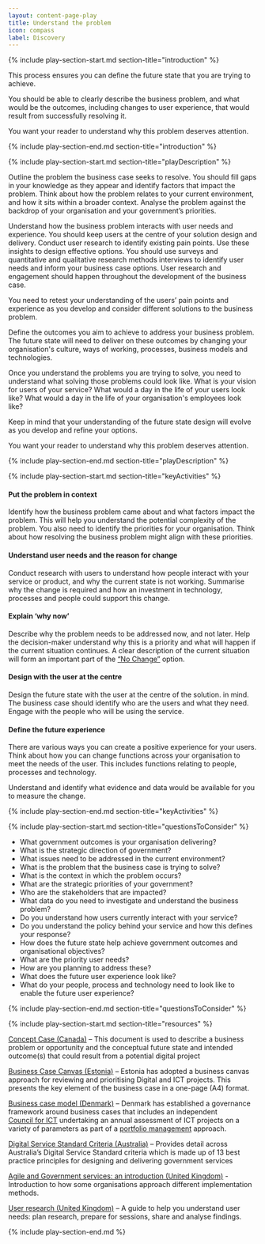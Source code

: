```yaml
---
layout: content-page-play
title: Understand the problem
icon: compass
label: Discovery
---
```

<!--start include wraps the section in starting HTML for styling purposes -->
{% include play-section-start.md section-title="introduction" %}

<p>This process ensures you can define the future state that you are trying to achieve.</p>

<p>You should be able to clearly describe the business problem, and what would be the outcomes, including changes to user experience, that would result from successfully resolving it.</p>

<p>You want your reader to understand why this problem deserves attention.</p>
<!--end include -->
{% include play-section-end.md section-title="introduction" %}



<!--start include wraps the section in starting HTML for styling purposes -->
{% include play-section-start.md section-title="playDescription" %}
<p>Outline the problem the business case seeks to resolve. You should fill gaps in your knowledge as they appear and identify factors that impact the problem. Think about how the problem relates to your current environment, and how it sits within a broader context. Analyse the problem against the backdrop of your organisation and your government’s priorities.</p>
<p>Understand how the business problem interacts with user needs and experience. You should keep users at the centre of your solution design and delivery. Conduct user research to identify existing pain points. Use these insights to design effective options. You should use surveys and quantitative and qualitative research methods interviews to identify user needs and inform your business case options. User research and engagement should happen throughout the development of the business case.</p>
<p>You need to retest your understanding of the users&rsquo; pain points and experience as you develop and consider different solutions to the business problem.</p>
<p>Define the outcomes you aim to achieve to address your business problem. The future state will need to deliver on these outcomes by changing your organisation's culture, ways of working, processes, business models and technologies.</p>
<p>Once you understand the problems you are trying to solve, you need to understand what solving those problems could look like. What is your vision for users of your service? What would a day in the life of your users look like? What would a day in the life of your organisation's employees look like?</p>
<p>Keep in mind that your understanding of the future state design will evolve as you develop and refine your options.</p>
<p>You want your reader to understand why this problem deserves attention.</p>
<!--end include -->
{% include play-section-end.md section-title="playDescription" %}



<!--start include wraps the section in starting HTML for styling purposes -->
{% include play-section-start.md section-title="keyActivities" %}
<h4>Put the problem in context</h4>
<p>Identify how the business problem came about and what factors impact the problem. This will help you understand the potential complexity of the problem. You also need to identify the priorities for your organisation. Think about how resolving the business problem might align with these priorities.</p>
<h4>Understand user needs and the reason for change</h4>
<p>Conduct research with users to understand how people interact with your service or product, and why the current state is not working. Summarise why the change is required and how an investment in technology, processes and people could support this change.</p>
<h4>Explain &lsquo;why now&rsquo;</h4>
<p>Describe why the problem needs to be addressed now, and not later. Help the decision-maker understand why this is a priority and what will happen if the current situation continues. A clear description of the current situation will form an important part of the <a href="/plays/explore-options/">&ldquo;No Change&rdquo;</a> option.</p>
<h4>Design with the user at the centre</h4>
<p>Design the future state with the user at the centre of the solution. in mind. The business case should identify who are the users and what they need. Engage with the people who will be using the service.</p>
<h4>Define the future experience</h4>
<p>There are various ways you can create a positive experience for your users. Think about how you can change functions across your organisation to meet the needs of the user. This includes functions relating to people, processes and technology.</p>
<p>Understand and identify what evidence and data would be available for you to measure the change.&nbsp;</p>
<!--end include -->
{% include play-section-end.md section-title="keyActivities" %}




<!--start include wraps the section in starting HTML for styling purposes -->
{% include play-section-start.md section-title="questionsToConsider" %}
<ul>
<li>What government outcomes is your organisation delivering?</li>
<li>What is the strategic direction of government?</li>
<li>What issues need to be addressed in the current environment?</li>
<li>What is the problem that the business case is trying to solve?</li>
<li>What is the context in which the problem occurs?</li>
<li>What are the strategic priorities of your government?</li>
<li>Who are the stakeholders that are impacted?</li>
<li>What data do you need to investigate and understand the business problem?</li>
<li>Do you understand how users currently interact with your service?&nbsp;</li>
<li>Do you understand the policy behind your service and how this defines your response?</li>
<li>How does the future state help achieve government outcomes and organisational objectives?</li>
<li>What are the priority user needs?&nbsp;</li>
<li>How are you planning to address these?</li>
<li>What does the future user experience look like?</li>
<li>What do your people, process and technology need to look like to enable the future user experience?</li>
</ul>
<!--end include -->
{% include play-section-end.md section-title="questionsToConsider" %}




<!--start include wraps the section in starting HTML for styling purposes -->
{% include play-section-start.md section-title="resources" %}
<p><a href="conhttps://www.tbs-sct.gc.ca/pol-cont/doc/32593-eng.docx">Concept Case (</a><a href="conhttps://www.tbs-sct.gc.ca/pol-cont/doc/32593-eng.docx">Canada)</a> &ndash; This document is used to describe a business problem or opportunity and the conceptual future state and intended outcome(s) that could result from a potential digital project</p>
<p><a href="https://dtaplaybook.z24.web.core.windows.net/play1/EstoniaBusinessCase.pdf">Business Case Canvas</a><a href="https://dtaplaybook.z24.web.core.windows.net/play1/EstoniaBusinessCase.pdf"> (Estonia)</a> &ndash; Estonia has adopted a business canvas approach for reviewing and prioritising Digital and ICT projects. This presents the key element of the business case in a one-page (A4) format.</p>
<p><a href="https://en.digst.dk/ict-portfolio-management/business-case-model/">Business case model (Denmark)</a> &ndash; Denmark has established a governance framework around business cases that includes an independent <a href="https://en.digst.dk/ict-portfolio-management/the-danish-council-for-ict/">Council&nbsp;for&nbsp;ICT</a> undertaking an annual assessment of ICT projects on a variety of parameters as part of a <a href="https://en.digst.dk/ict-portfolio-management/ict-project-model/">portfolio management</a> approach.</p>
<p><a href="https://www.dta.gov.au/help-and-advice/about-digital-service-standard">Digital Service Standard Criteria (Australia)</a> &ndash; Provides detail across Australia&rsquo;s Digital Service Standard criteria which is made up of 13 best practice principles for designing and delivering government services</p>
<p><a href="https://www.gov.uk/service-manual/agile-delivery/agile-government-services-introduction">Agile and Government services: an introduction (United Kingdom)</a> - Introduction to how some organisations approach different implementation methods.</p>

<p><a href="https://www.gov.uk/service-manual/user-research">User research (United Kingdom)</a> – A guide to help you understand user needs: plan research, prepare for sessions, share and analyse findings.</p>
<!--end include -->
{% include play-section-end.md %}